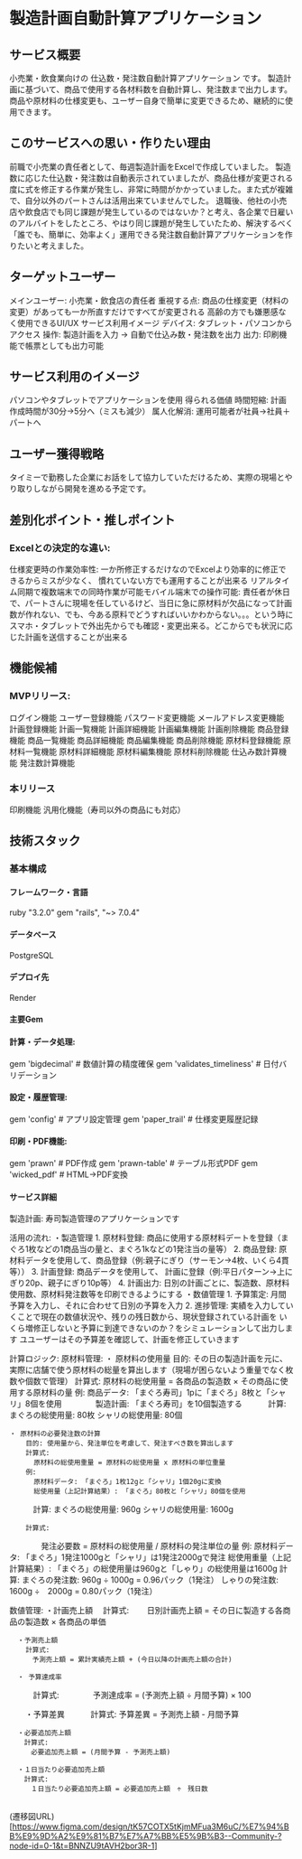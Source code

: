 # 製造計画自動計算アプリケーション

## サービス概要
小売業・飲食業向けの 仕込数・発注数自動計算アプリケーション です。
製造計画に基づいて、商品で使用する各材料数を自動計算し、発注数まで出力します。
商品や原材料の仕様変更も、ユーザー自身で簡単に変更できるため、継続的に使用できます。

## このサービスへの思い・作りたい理由
前職で小売業の責任者として、毎週製造計画をExcelで作成していました。
製造数に応じた仕込数・発注数は自動表示されていましたが、商品仕様が変更される度に式を修正する作業が発生し、非常に時間がかかっていました。また式が複雑で、自分以外のパートさんは活用出来ていませんでした。
退職後、他社の小売店や飲食店でも同じ課題が発生しているのではないか？と考え、各企業で日雇いのアルバイトをしたところ、やはり同じ課題が発生していたため、解決するべく「誰でも、簡単に、効率よく」運用できる発注数自動計算アプリケーションを作りたいと考えました。

## ターゲットユーザー
メインユーザー: 小売業・飲食店の責任者
重視する点: 商品の仕様変更（材料の変更）があっても一か所直すだけですべてが変更される
高齢の方でも嫌悪感なく使用できるUI/UX
サービス利用イメージ
デバイス: タブレット・パソコンからアクセス
操作: 製造計画を入力 → 自動で仕込み数・発注数を出力
出力: 印刷機能で帳票としても出力可能

## サービス利用のイメージ
パソコンやタブレットでアプリケーションを使用
得られる価値
時間短縮: 計画作成時間が30分→5分へ（ミスも減少）
属人化解消: 運用可能者が社員→社員＋パートへ

## ユーザー獲得戦略
タイミーで勤務した企業にお話をして協力していただけるため、実際の現場とやり取りしながら開発を進める予定です。

## 差別化ポイント・推しポイント
### Excelとの決定的な違い:
仕様変更時の作業効率性:
一か所修正するだけなのでExcelより効率的に修正できるからミスが少なく、
慣れていない方でも運用することが出来る
リアルタイム同期で複数端末での同時作業が可能モバイル端末での操作可能:
責任者が休日で、パートさんに現場を任しているけど、当日に急に原材料が欠品になって計画数が作れない、でも、今ある原料でどうすればいいかわからない。。。という時にスマホ・タブレットで外出先からでも確認・変更出来る。どこからでも状況に応じた計画を送信することが出来る

## 機能候補
### MVPリリース:
ログイン機能
ユーザー登録機能
パスワード変更機能
メールアドレス変更機能
計画登録機能
計画一覧機能
計画詳細機能
計画編集機能
計画削除機能
商品登録機能
商品一覧機能
商品詳細機能
商品編集機能
商品削除機能
原材料登録機能
原材料一覧機能
原材料詳細機能
原材料編集機能
原材料削除機能
仕込み数計算機能
発注数計算機能
### 本リリース
印刷機能
汎用化機能（寿司以外の商品にも対応）

## 技術スタック
### 基本構成
#### フレームワーク・言語
ruby "3.2.0"
gem "rails", "~> 7.0.4"

#### データベース
PostgreSQL

#### デプロイ先
Render

#### 主要Gem
#### 計算・データ処理:
gem 'bigdecimal'              # 数値計算の精度確保
gem 'validates_timeliness'    # 日付バリデーション

#### 設定・履歴管理:
gem 'config'                  # アプリ設定管理
gem 'paper_trail'             # 仕様変更履歴記録

#### 印刷・PDF機能:
gem 'prawn'                   # PDF作成
gem 'prawn-table'             # テーブル形式PDF
gem 'wicked_pdf'              # HTML→PDF変換

#### サービス詳細
製造計画: 寿司製造管理のアプリケーションです

活用の流れ:
  ・製造管理
    1. 原材料登録: 商品に使用する原材料デートを登録（まぐろ1枚などの1商品当の量と、まぐろ1kなどの1発注当の量等）
    2. 商品登録: 原材料データを使用して、商品登録（例:親子にぎり（サーモン→4枚、いくら4貫等））
    3. 計画登録: 商品データを使用して、 計画に登録（例:平日パターン→上にぎり20p、親子にぎり10p等）
    4. 計画出力: 日別の計画ごとに、製造数、原材料使用数、原材料発注数等を印刷できるようにする
  ・数値管理
    1. 予算策定: 月間予算を入力し、それに合わせて日別の予算を入力
    2. 進捗管理: 実績を入力していくことで現在の数値状況や、残りの残日数から、現状登録されている計画を
                いくら増修正しないと予算に到達できないのか？をシミュレーションして出力します                                           ユユーザーはその予算差を確認して、計画を修正していきます

計算ロジック:
  原材料管理:
    ・ 原材料の使用量
      目的: その日の製造計画を元に、実際に店舗で使う原材料の総量を算出します（現場が困らないよう重量でなく枚数や個数で管理）
      計算式:
        原材料の総使用量 = 各商品の製造数 × その商品に使用する原材料の量
        例:
          商品データ: 「まぐろ寿司」1pに「まぐろ」8枚と「シャリ」8個を使用
  　　　　製造計画: 「まぐろ寿司」を10個製造する
  　　　計算:
          まぐろの総使用量: 80枚
          シャリの総使用量: 80個

    ・ 原材料の必要発注数の計算
        目的: 使用量から、発注単位を考慮して、発注すべき数を算出します
        計算式:
          原材料の総使用重量 = 原材料の総使用量 x 原材料の単位重量
        例:
          原材料データ: 「まぐろ」1枚12gと「シャリ」1個20gに変換
          総使用量（上記計算結果）: 「まぐろ」80枚と「シャリ」80個を使用
  　　　計算:
          まぐろの総使用量: 960g
          シャリの総使用量: 1600g

        計算式:
  　　　　発注必要数 = 原材料の総使用量 / 原材料の発注単位の量
        例:
          原材料データ: 「まぐろ」1発注1000gと「シャリ」は1発注2000gで発注
          総使用重量（上記計算結果）: 「まぐろ」の総使用量は960gと「しゃり」の総使用量は1600g
        計算:
          まぐろの発注数: 960g ÷ 1000g = 0.96パック（1発注）
          しゃりの発注数: 1600g ÷　2000g = 0.80パック（1発注）

  数値管理:
    ・計画売上額
      　計算式:
      　　日別計画売上額 = その日に製造する各商品の製造数 × 各商品の単価

      ・予測売上額
        計算式:
      　  予測売上額 = 累計実績売上額 + (今日以降の計画売上額の合計)

      ・ 予算達成率
  　　　計算式:
  　　　　予測達成率 = (予測売上額 ÷ 月間予算) × 100

  　　・予算差異
  　　　計算式:
        予算差異 = 予測売上額 - 月間予算

      ・必要追加売上額
      　計算式:
      　　必要追加売上額 = (月間予算 - 予測売上額)

      ・１日当たり必要追加売上額
      　計算式:
      　　１日当たり必要追加売上額 = 必要追加売上額　÷　残日数
      　　
  (遷移図URL)[https://www.figma.com/design/tK57COTX5tKjmMFua3M6uC/%E7%94%BB%E9%9D%A2%E9%81%B7%E7%A7%BB%E5%9B%B3--Community-?node-id=0-1&t=BNNZU9tAVH2bor3R-1]